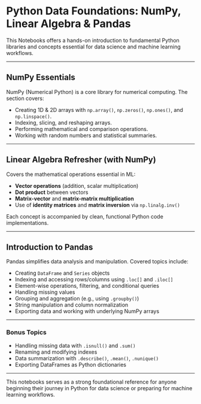 

#  Python Data Foundations: NumPy, Linear Algebra & Pandas

This Notebooks offers a hands-on introduction to fundamental Python libraries and concepts essential for data science and machine learning workflows.

---

##  NumPy Essentials

NumPy (Numerical Python) is a core library for numerical computing. The section covers:

* Creating 1D & 2D arrays with `np.array()`, `np.zeros()`, `np.ones()`, and `np.linspace()`.
* Indexing, slicing, and reshaping arrays.
* Performing mathematical and comparison operations.
* Working with random numbers and statistical summaries.

---

##  Linear Algebra Refresher (with NumPy)

Covers the mathematical operations essential in ML:

* **Vector operations** (addition, scalar multiplication)
* **Dot product** between vectors
* **Matrix-vector** and **matrix-matrix multiplication**
* Use of **identity matrices** and **matrix inversion** via `np.linalg.inv()`

Each concept is accompanied by clean, functional Python code implementations.

---

##  Introduction to Pandas

Pandas simplifies data analysis and manipulation. Covered topics include:

* Creating `DataFrame` and `Series` objects
* Indexing and accessing rows/columns using `.loc[]` and `.iloc[]`
* Element-wise operations, filtering, and conditional queries
* Handling missing values
* Grouping and aggregation (e.g., using `.groupby()`)
* String manipulation and column normalization
* Exporting data and working with underlying NumPy arrays

---

###  Bonus Topics

* Handling missing data with `.isnull()` and `.sum()`
* Renaming and modifying indexes
* Data summarization with `.describe()`, `.mean()`, `.nunique()`
* Exporting DataFrames as Python dictionaries

---

This notebooks serves as a strong foundational reference for anyone beginning their journey in Python for data science or preparing for machine learning workflows.


